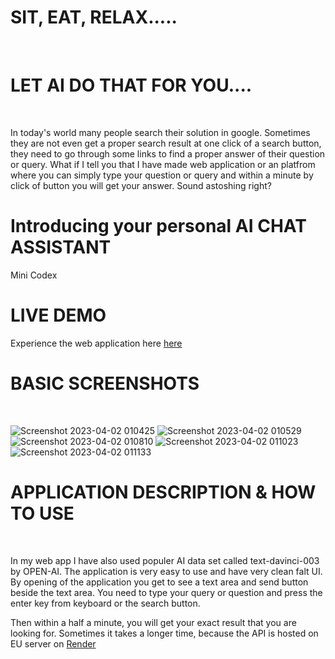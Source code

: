# SIT, EAT, RELAX.....
<br/>

# LET AI DO THAT FOR YOU....
<br/>

In today's world many people search their solution in google. Sometimes they are not even get a proper search result at one click of a search button, they need to go through some links to find a proper answer of their question or query. What if I tell you that I have made web application or an platfrom where you can simply type your question or query and within a minute by click of button you will get your answer. Sound astoshing right? 
<br/>

# Introducing your personal AI CHAT ASSISTANT
Mini Codex 
<br/>

# LIVE DEMO
Experience the web application here [here](https://chat-gpt-clone-biplab-sharma1-0.vercel.app/)
<br/>

# BASIC SCREENSHOTS
<br/>

![Screenshot 2023-04-02 010425](https://user-images.githubusercontent.com/63126019/229310889-929050c5-4a0a-41e9-ba37-42ccc70fe0d9.png)
![Screenshot 2023-04-02 010529](https://user-images.githubusercontent.com/63126019/229310894-c219ba90-a99d-4e6a-982e-b44d12fb115e.png)
![Screenshot 2023-04-02 010810](https://user-images.githubusercontent.com/63126019/229310897-6bb70dc0-ed3a-4206-8173-91db52720a1b.png)
![Screenshot 2023-04-02 011023](https://user-images.githubusercontent.com/63126019/229310930-4eea95be-c99a-4b00-88f3-682fde36e64e.png)
![Screenshot 2023-04-02 011133](https://user-images.githubusercontent.com/63126019/229310972-2d98cca0-23e1-4189-9d07-952d3aea3e82.png)
<br/>

# APPLICATION DESCRIPTION & HOW TO USE
<br/>

In my web app I have also used populer AI data set called text-davinci-003 by OPEN-AI. The application is very easy to use and have very clean falt UI. By opening of the application you get to see a text area and send button beside the text area. You need to type your query or question and press the enter key from keyboard or the search button. 

Then within a half a minute, you will get your exact result that you are looking for. Sometimes it takes a longer time, because the API is hosted on EU server on [Render](https://render.com/) 
